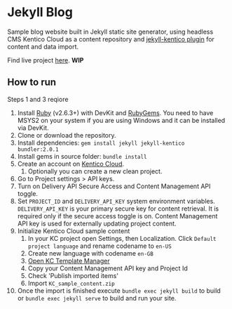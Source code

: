 # Jekyll Blog

Sample blog website built in Jekyll static site generator, using headless CMS Kentico Cloud as a content repository and
[jekyll-kentico plugin](https://github.com/RadoslavK/jekyll-kentico) for content and data import. 

Find live project [here](https://radoslavk.github.io/jekyll-blog/en-US/posts). **WIP**

## How to run

Steps 1 and 3 reqiore

1. Install [Ruby](https://www.ruby-lang.org/en/downloads/) (v2.6.3+) with DevKit and [RubyGems](https://rubygems.org/pages/download). You need to have MSYS2 on your system if you are using Windows and it can be installed via DevKit.
2. Clone or download the repository.
3. Install dependencies: `gem install jekyll jekyll-kentico bundler:2.0.1`
4. Install gems in source folder: `bundle install`
5. Create an account on [Kentico Cloud](https://app.kenticocloud.com/).
    1. Optionally you can create a new clean project.
6. Go to Project settings > API keys.
8. Turn on Delivery API Secure Access and Content Management API toggle.
7. Set `PROJECT_ID` and `DELIVERY_API_KEY` system environment variables. `DELIVERY_API_KEY` is your primary secure key for content retrieval. It is required only if the secure access toggle is on. Content Management API key is used for externally updating project content.
9. Initialize Kentico Cloud sample content
    1. In your KC project open Settings, then Localization. Click `Default project language` and rename codename to `en-US`
    2. Create new language with codename `en-GB` 
    3. [Open KC Template Manager](https://kentico.github.io/cloud-template-manager/import-from-file)
    4. Copy your Content Management API key and Project Id
    5. Check 'Publish imported items'
    6. Import `KC_sample_content.zip`
10. Once the import is finished execute `bundle exec jekyll build` to build or `bundle exec jekyll serve` to build and run your site.
